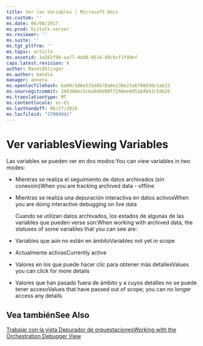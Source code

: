 ```yaml
---
title: Ver las Variables | Microsoft Docs
ms.custom: ''
ms.date: 06/08/2017
ms.prod: biztalk-server
ms.reviewer: ''
ms.suite: ''
ms.tgt_pltfrm: ''
ms.topic: article
ms.assetid: 3a563f98-aa77-4dd8-9516-89cbcf1f40ef
caps.latest.revision: 8
author: MandiOhlinger
ms.author: mandia
manager: anneta
ms.openlocfilehash: 6a09c586e535d8670a0e130e23a6f90d38c1ab23
ms.sourcegitcommit: 266308ec5c6a9d8d80ff298ee6051b4843c5d626
ms.translationtype: MT
ms.contentlocale: es-ES
ms.lasthandoff: 06/27/2018
ms.locfileid: "37004941"
---
```

# <a name="viewing-variables"></a><span data-ttu-id="53b79-102">Ver variables</span><span class="sxs-lookup"><span data-stu-id="53b79-102">Viewing Variables</span></span>
<span data-ttu-id="53b79-103">Las variables se pueden ver en dos modos:</span><span class="sxs-lookup"><span data-stu-id="53b79-103">You can view variables in two modes:</span></span>  
  
- <span data-ttu-id="53b79-104">Mientras se realiza el seguimiento de datos archivados (sin conexión)</span><span class="sxs-lookup"><span data-stu-id="53b79-104">When you are tracking archived data - offline</span></span>  
  
- <span data-ttu-id="53b79-105">Mientras se realiza una depuración interactiva en datos activos</span><span class="sxs-lookup"><span data-stu-id="53b79-105">When you are doing interactive debugging on live data</span></span>  
  
  <span data-ttu-id="53b79-106">Cuando se utilizan datos archivados, los estados de algunas de las variables que pueden verse son:</span><span class="sxs-lookup"><span data-stu-id="53b79-106">When working with archived data, the statuses of some variables that you can see are:</span></span>  
  
- <span data-ttu-id="53b79-107">Variables que aún no están en ámbito</span><span class="sxs-lookup"><span data-stu-id="53b79-107">Variables not yet in scope</span></span>  
  
- <span data-ttu-id="53b79-108">Actualmente activas</span><span class="sxs-lookup"><span data-stu-id="53b79-108">Currently active</span></span>  
  
- <span data-ttu-id="53b79-109">Valores en los que puede hacer clic para obtener más detalles</span><span class="sxs-lookup"><span data-stu-id="53b79-109">Values you can click for more details</span></span>  
  
- <span data-ttu-id="53b79-110">Valores que han pasado fuera de ámbito y a cuyos detalles no se puede tener acceso</span><span class="sxs-lookup"><span data-stu-id="53b79-110">Values that have passed out of scope; you can no longer access any details</span></span>  
  
## <a name="see-also"></a><span data-ttu-id="53b79-111">Vea también</span><span class="sxs-lookup"><span data-stu-id="53b79-111">See Also</span></span>  
 [<span data-ttu-id="53b79-112">Trabajar con la vista Depurador de orquestaciones</span><span class="sxs-lookup"><span data-stu-id="53b79-112">Working with the Orchestration Debugger View</span></span>](../core/working-with-the-orchestration-debugger-view.md)